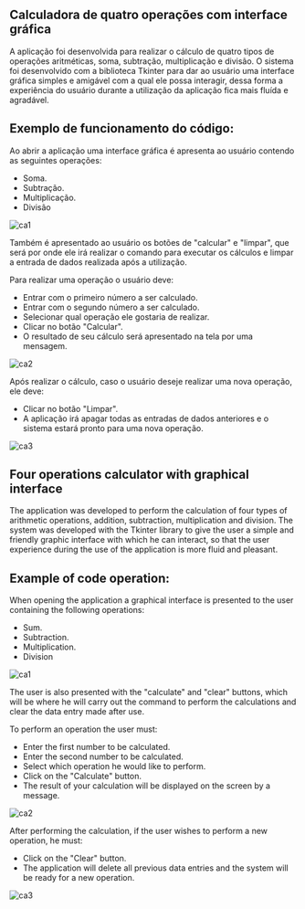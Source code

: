 ## Calculadora de quatro operações com interface gráfica

A aplicação foi desenvolvida para realizar o cálculo de quatro tipos de operações aritméticas, soma, subtração, multiplicação e divisão. O sistema foi desenvolvido com a biblioteca Tkinter para dar ao usuário uma interface gráfica simples e amigável com a qual ele possa interagir, dessa forma a experiência do usuário durante a utilização da aplicação fica mais fluída e agradável.

## Exemplo de funcionamento do código:
Ao abrir a aplicação uma interface gráfica é apresenta ao usuário contendo as seguintes operações:
  - Soma.
  - Subtração.
  - Multiplicação.
  - Divisão
 
![ca1](https://user-images.githubusercontent.com/40063504/78458435-a9d20f80-7687-11ea-8814-28ca97c84e05.PNG)

Também é apresentado ao usuário os botões de "calcular" e "limpar", que será por onde ele irá realizar o comando para executar os cálculos e limpar a entrada de dados realizada após a utilização.

Para realizar uma operação o usuário deve:
  - Entrar com o primeiro número a ser calculado.
  - Entrar com o segundo número a ser calculado.
  - Selecionar qual operação ele gostaria de realizar.
  - Clicar no botão "Calcular".
  - O resultado de seu cálculo será apresentado na tela por uma mensagem.
 
 ![ca2](https://user-images.githubusercontent.com/40063504/78458444-b9e9ef00-7687-11ea-8123-0ad1cc98efb8.PNG)
 
 Após realizar o cálculo, caso o usuário deseje realizar uma nova operação, ele deve:
  - Clicar no botão "Limpar".
  - A aplicação irá apagar todas as entradas de dados anteriores e o sistema estará pronto para uma nova operação.

![ca3](https://user-images.githubusercontent.com/40063504/78458447-c3735700-7687-11ea-89cf-da02b603b4ba.png)


## Four operations calculator with graphical interface

The application was developed to perform the calculation of four types of arithmetic operations, addition, subtraction, multiplication and division. The system was developed with the Tkinter library to give the user a simple and friendly graphic interface with which he can interact, so that the user experience during the use of the application is more fluid and pleasant.

## Example of code operation:
When opening the application a graphical interface is presented to the user containing the following operations:
  - Sum.
  - Subtraction.
  - Multiplication.
  - Division
  
  ![ca1](https://user-images.githubusercontent.com/40063504/78458435-a9d20f80-7687-11ea-8814-28ca97c84e05.PNG)
  
The user is also presented with the "calculate" and "clear" buttons, which will be where he will carry out the command to perform the calculations and clear the data entry made after use.

To perform an operation the user must:
  - Enter the first number to be calculated.
  - Enter the second number to be calculated.
  - Select which operation he would like to perform.
  - Click on the "Calculate" button.
  - The result of your calculation will be displayed on the screen by a message.
  
![ca2](https://user-images.githubusercontent.com/40063504/78458444-b9e9ef00-7687-11ea-8123-0ad1cc98efb8.PNG)
   
After performing the calculation, if the user wishes to perform a new operation, he must:
  - Click on the "Clear" button.
  - The application will delete all previous data entries and the system will be ready for a new operation.
  
![ca3](https://user-images.githubusercontent.com/40063504/78458447-c3735700-7687-11ea-89cf-da02b603b4ba.png)
